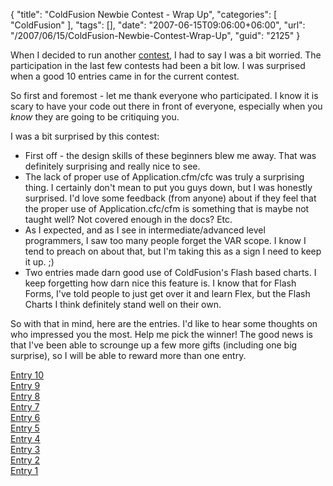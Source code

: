 {
	"title": "ColdFusion Newbie Contest - Wrap Up",
	"categories": [
		"ColdFusion"
	],
	"tags": [],
	"date": "2007-06-15T09:06:00+06:00",
	"url": "/2007/06/15/ColdFusion-Newbie-Contest-Wrap-Up",
	"guid": "2125"
}

When I decided to run another <a href="http://www.raymondcamden.com/index.cfm/2007/4/16/ColdFusion-Newbie-Contest-Announced--Monster-Maker
">contest</a>, I had to say I was a bit worried. The participation in the last few contests had been a bit low. I was surprised when a good 10 entries came in for the current contest.
<!--more-->
So first and foremost - let me thank everyone who participated. I know it is scary to have your code out there in front of everyone, especially when you <i>know</i> they are going to be critiquing you. 

I was a bit surprised by this contest:

<ul>
<li>First off - the design skills of these beginners blew me away. That was definitely surprising and really nice to see.
<li>The lack of proper use of Application.cfm/cfc was truly a surprising thing. I certainly don't mean to put you guys down, but I was honestly surprised. I'd love some feedback (from anyone) about if they feel that the proper use of Application.cfc/cfm is something that is maybe not taught well? Not covered enough in the docs? Etc.
<li>As I expected, and as I see in intermediate/advanced level programmers, I saw too many people forget the VAR scope. I know I tend to preach on about that, but I'm taking this as a sign I need to keep it up. ;)
<li>Two entries made darn good use of ColdFusion's Flash based charts. I keep forgetting how darn nice this feature is. I know that for Flash Forms, I've told people to just get over it and learn Flex, but the Flash Charts I think definitely stand well on their own.
</ul>

So with that in mind, here are the entries. I'd like to hear some thoughts on who impressed you the most. Help me pick the winner! The good news is that I've been able to scrounge up a few more gifts (including one big surprise), so I will be able to reward more than one entry.

<a href="http://www.coldfusionjedi.com/index.cfm/2007/6/14/ColdFusion-Newbie-Contest--Entry-10">Entry 10</a><br>
<a href="http://www.coldfusionjedi.com/index.cfm/2007/6/13/ColdFusion-Newbie-Contest--Entry-9">Entry 9</a><br>
<a href="http://www.coldfusionjedi.com/index.cfm/2007/6/6/ColdFusion-Newbie-Contest--Entry-8">Entry 8</a><br>
<a href="http://www.coldfusionjedi.com/index.cfm/2007/5/31/ColdFusion-Newbie-Contest--Entry-7">Entry 7</a><br>
<a href="http://www.coldfusionjedi.com/index.cfm/2007/5/29/ColdFusion-Newbie-Contest--Entry-6">Entry 6</a><br>
<a href="http://www.coldfusionjedi.com/index.cfm/2007/5/26/ColdFusion-Newbie-Contest--Entry-5">Entry 5</a><br>
<a href="http://www.coldfusionjedi.com/index.cfm/2007/5/24/ColdFusion-Newbie-Contest--Entry-4">Entry 4</a><br>
<a href="http://www.coldfusionjedi.com/index.cfm/2007/5/22/ColdFusion-Newbie-Contest--Entry-3">Entry 3</a><br>
<a href="http://www.coldfusionjedi.com/index.cfm/2007/5/19/ColdFusion-Newbie-Contest--Entry-2">Entry 2</a><br>
<a href="http://www.coldfusionjedi.com/index.cfm/2007/5/17/ColdFusion-Newbie-Contest--Entry-1">Entry 1</a><br>
